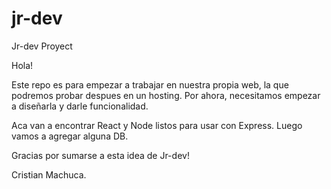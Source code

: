 # jr-dev
Jr-dev Proyect


Hola!

Este repo es para empezar a trabajar en nuestra propia web, la que podremos probar despues en un hosting. 
Por ahora, necesitamos empezar a diseñarla y darle funcionalidad.

Aca van a encontrar React y Node listos para usar con Express. Luego vamos a agregar alguna DB.

Gracias por sumarse a esta idea de Jr-dev!

Cristian Machuca.
